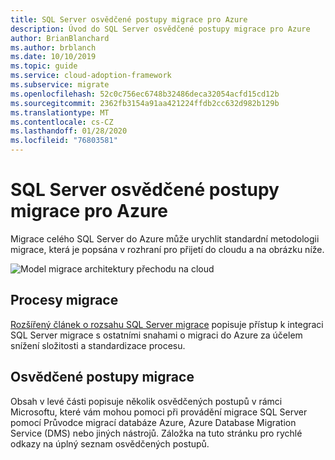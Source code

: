 ```yaml
---
title: SQL Server osvědčené postupy migrace pro Azure
description: Úvod do SQL Server osvědčené postupy migrace pro Azure
author: BrianBlanchard
ms.author: brblanch
ms.date: 10/10/2019
ms.topic: guide
ms.service: cloud-adoption-framework
ms.subservice: migrate
ms.openlocfilehash: 52c0c756ec6748b32486deca32054acfd15cd12b
ms.sourcegitcommit: 2362fb3154a91aa421224ffdb2cc632d982b129b
ms.translationtype: MT
ms.contentlocale: cs-CZ
ms.lasthandoff: 01/28/2020
ms.locfileid: "76803581"
---
```

# <a name="sql-server-migration-best-practices-for-azure"></a>SQL Server osvědčené postupy migrace pro Azure

Migrace celého SQL Server do Azure může urychlit standardní metodologii migrace, která je popsána v rozhraní pro přijetí do cloudu a na obrázku níže.

![Model migrace architektury přechodu na cloud](../../_images/operational-transformation-migrate.png)

## <a name="migration-processes"></a>Procesy migrace

[Rozšířený článek o rozsahu SQL Server migrace](../expanded-scope/sql-migration.md) popisuje přístup k integraci SQL Server migrace s ostatními snahami o migraci do Azure za účelem snížení složitosti a standardizace procesu.

## <a name="migration-best-practices"></a>Osvědčené postupy migrace

Obsah v levé části popisuje několik osvědčených postupů v rámci Microsoftu, které vám mohou pomoci při provádění migrace SQL Server pomocí Průvodce migrací databáze Azure, Azure Database Migration Service (DMS) nebo jiných nástrojů. Záložka na tuto stránku pro rychlé odkazy na úplný seznam osvědčených postupů.
